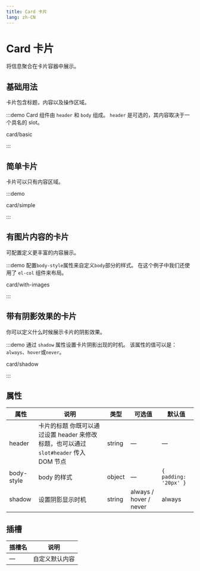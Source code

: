 ```yaml
---
title: Card 卡片
lang: zh-CN
---
```


# Card 卡片

将信息聚合在卡片容器中展示。

## 基础用法

卡片包含标题，内容以及操作区域。

:::demo Card 组件由 `header` 和 `body` 组成。 `header` 是可选的，其内容取决于一个具名的 slot。

card/basic

:::

## 简单卡片

卡片可以只有内容区域。

:::demo

card/simple

:::

## 有图片内容的卡片

可配置定义更丰富的内容展示。

:::demo 配置`body-style`属性来自定义`body`部分的样式。 在这个例子中我们还使用了 `el-col` 组件来布局。

card/with-images

:::

## 带有阴影效果的卡片

你可以定义什么时候展示卡片的阴影效果。

:::demo 通过 `shadow` 属性设置卡片阴影出现的时机。 该属性的值可以是：`always`、`hover`或`never`。

card/shadow

:::

## 属性

| 属性       | 说明                                                                                  | 类型   | 可选值                 | 默认值                |
| ---------- | ------------------------------------------------------------------------------------- | ------ | ---------------------- | --------------------- |
| header     | 卡片的标题 你既可以通过设置 header 来修改标题，也可以通过 `slot#header` 传入 DOM 节点 | string | —                      | —                     |
| body-style | body 的样式                                                                           | object | —                      | `{ padding: '20px' }` |
| shadow     | 设置阴影显示时机                                                                      | string | always / hover / never | always                |

## 插槽

| 插槽名 | 说明           |
| ------ | -------------- |
| —      | 自定义默认内容 |
